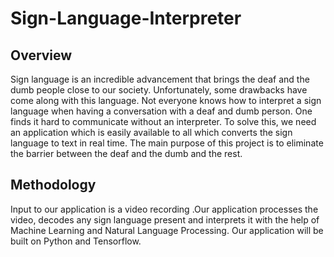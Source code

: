 # Sign-Language-Interpreter
## Overview
Sign language is an incredible advancement that brings the deaf and the dumb people close to our society. Unfortunately, some drawbacks have come along with this language. Not everyone knows how to interpret a sign language when having a conversation with a deaf and dumb person. One finds it hard to communicate without an interpreter. To solve this, we need an application which is easily available to all which converts the sign language to text in real time. The main purpose of this project is to eliminate the barrier between the deaf and the dumb and the rest.
## Methodology
Input to our application is a video recording .Our application processes the video, decodes any sign language present and interprets it with the help of Machine Learning and Natural Language Processing. 
Our application will be built on Python and Tensorflow.  


